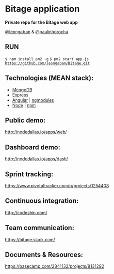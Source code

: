 Bitage application
================

<strong>Private repo for the Bitage web app</strong>

<a href="https://twitter.com/leongaban">@leongaban</a> & <a href="https://twitter.com/paulinhorocha">@paulinhorocha</a>

RUN
------
<code>$ npm install pm2 -g</code>
<code>$ pm2 start app.js</code>
<code>https://github.com/leongaban/Bitage.git</code>

Technologies (MEAN stack):
------
* <a href="http://docs.mongodb.org/manual/">MongoDB</a>
* <a href="http://expressjs.com/">Express</a>
* <a href="https://docs.angularjs.org/guide">Angular</a> | <a href="http://ngmodules.org/">ngmodules</a>
* <a href="http://nodejs.org/api/">Node</a> | <a href="https://www.npmjs.com/">npm</a>

Public demo:
------
http://nodedallas.io/apps/web/

Dashboard demo:
------
http://nodedallas.io/apps/dash/

Sprint tracking:
------
https://www.pivotaltracker.com/n/projects/1254408

Continuous integration:
------
http://codeship.com/

Team communication:
------
https://bitage.slack.com/

Documents & Resources:
------
https://basecamp.com/2841132/projects/8131292
